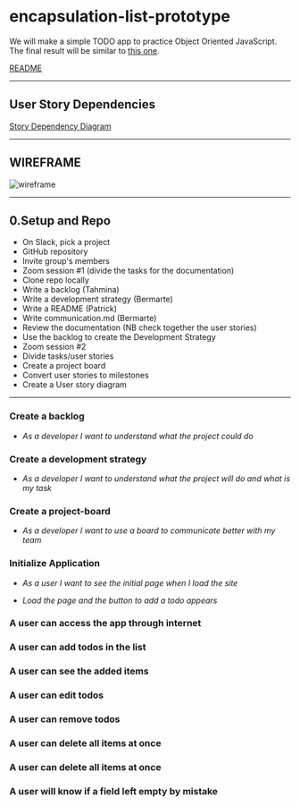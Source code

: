 # encapsulation-list-prototype

We will make a simple TODO app to practice Object Oriented JavaScript. The final result will be  similar to [this one](https://mametur.github.io/to-do-list/).

[README](../README.md)

---

## User Story Dependencies

[Story Dependency Diagram](https://excalidraw.com/)

---

## WIREFRAME

![wireframe](./public/wireframe)

---

## 0.Setup and Repo

- On Slack, pick a project
- GitHub repository
- Invite group's members
- Zoom session #1 (divide the tasks for the documentation)
- Clone repo locally
- Write a backlog (Tahmina)
- Write a development strategy (Bermarte)
- Write a README (Patrick)
- Write communication.md (Bermarte)
- Review the documentation (NB check together the user stories)
- Use the backlog to create the Development Strategy
- Zoom session #2 
- Divide tasks/user stories
- Create a project board
- Convert user stories to milestones
- Create a User story diagram

---



### Create a backlog
- _As a developer I want to understand what the project could do_
### Create a development strategy
- _As a developer I want to understand what the project will do and what is my task_

### Create a project-board
- _As a developer I want to use a board to communicate better with my team_

### Initialize Application

- _As a user I want to see the initial page when I load the site_

- _Load the page and the button to add a todo appears_

### A user can access the app through internet
### A user can add todos in the list
### A user can see the added items
### A user can edit todos
### A user can remove todos
### A user can delete all items at once
### A user can delete all items at once
### A user will know if a field left empty by mistake
